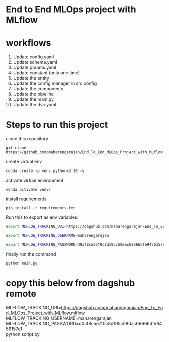 # End to End MLOps project with MLflow

# workflows

1. Update config.yaml
2. Update schema.yaml
3. Update params.yaml
4. Update constant (only one time)
5. Update the entity
6. Update the config manager in src config
7. Update the components
8. Update the pipeline
9. Update the main.py
10. Update the dvc.yaml


# Steps to run this project
clone this repository
```
git clone https://github.com/maharengarajan/End_To_End_MLOps_Project_with_MLflow.git
```

create virtual env
```
conda create -p venv python=3.10 -y
```

activate virtual environment
```
conda activate venv/
```

install requirements
```
pip install -r requirements.txt
```

Run this to export as env variables:
```bash
export MLFLOW_TRACKING_URI=https://dagshub.com/maharengarajan/End_To_End_MLOps_Project_with_MLflow.mlflow

export MLFLOW_TRACKING_USERNAME=maharengarajan 

export MLFLOW_TRACKING_PASSWORD=d0af8cae7f0c8d195c580ac69666dfe9456157e1    
```

finally run the command
```
python main.py
```

# copy this below from dagshub remote
MLFLOW_TRACKING_URI=https://dagshub.com/maharengarajan/End_To_End_MLOps_Project_with_MLflow.mlflow \
MLFLOW_TRACKING_USERNAME=maharengarajan \
MLFLOW_TRACKING_PASSWORD=d0af8cae7f0c8d195c580ac69666dfe9456157e1 \
python script.py
